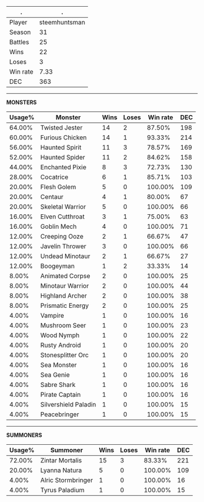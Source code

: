 .|.
|-|-
Player|steemhuntsman
Season|31
Battles|25
Wins|22
Loses|3
Win rate|7.33
DEC|363

---
**MONSTERS**

Usage%|Monster|Wins|Loses|Win rate|DEC|
-|-|-|-|-|-|
64.00%|Twisted Jester|14|2|87.50%|198|
60.00%|Furious Chicken|14|1|93.33%|214|
56.00%|Haunted Spirit|11|3|78.57%|169|
52.00%|Haunted Spider|11|2|84.62%|158|
44.00%|Enchanted Pixie|8|3|72.73%|130|
28.00%|Cocatrice|6|1|85.71%|103|
20.00%|Flesh Golem|5|0|100.00%|109|
20.00%|Centaur|4|1|80.00%|67|
20.00%|Skeletal Warrior|5|0|100.00%|66|
16.00%|Elven Cutthroat|3|1|75.00%|63|
16.00%|Goblin Mech|4|0|100.00%|71|
12.00%|Creeping Ooze|2|1|66.67%|47|
12.00%|Javelin Thrower|3|0|100.00%|66|
12.00%|Undead Minotaur|2|1|66.67%|27|
12.00%|Boogeyman|1|2|33.33%|14|
8.00%|Animated Corpse|2|0|100.00%|25|
8.00%|Minotaur Warrior|2|0|100.00%|44|
8.00%|Highland Archer|2|0|100.00%|38|
8.00%|Prismatic Energy|2|0|100.00%|25|
4.00%|Vampire|1|0|100.00%|16|
4.00%|Mushroom Seer|1|0|100.00%|23|
4.00%|Wood Nymph|1|0|100.00%|22|
4.00%|Rusty Android|1|0|100.00%|20|
4.00%|Stonesplitter Orc|1|0|100.00%|20|
4.00%|Sea Monster|1|0|100.00%|16|
4.00%|Sea Genie|1|0|100.00%|16|
4.00%|Sabre Shark|1|0|100.00%|16|
4.00%|Pirate Captain|1|0|100.00%|16|
4.00%|Silvershield Paladin|1|0|100.00%|15|
4.00%|Peacebringer|1|0|100.00%|15|

---
**SUMMONERS**

Usage%|Summoner|Wins|Loses|Win rate|DEC|
-|-|-|-|-|-|
72.00%|Zintar Mortalis|15|3|83.33%|221|
20.00%|Lyanna Natura|5|0|100.00%|109|
4.00%|Alric Stormbringer|1|0|100.00%|16|
4.00%|Tyrus Paladium|1|0|100.00%|15|
